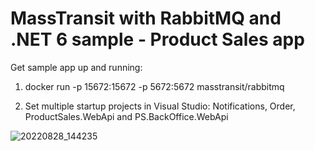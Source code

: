 # MassTransit with RabbitMQ and .NET 6 sample - Product Sales app

Get sample app up and running:
1) docker run -p 15672:15672 -p 5672:5672 masstransit/rabbitmq

2) Set multiple startup projects in Visual Studio:
Notifications, Order, ProductSales.WebApi and PS.BackOffice.WebApi

![20220828_144235](https://user-images.githubusercontent.com/75571325/187074737-e0f47b26-f4ae-4fef-88c8-89b14aaaef27.jpg)

